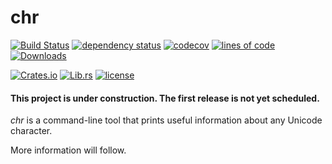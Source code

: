 # chr

[![Build Status](https://github.com/pemistahl/chr/workflows/chr%20CI/badge.svg?branch=master)](https://github.com/pemistahl/chr/actions?query=workflow%3A%22chr+CI%22+branch%3Amaster)
[![dependency status](https://deps.rs/crate/chr/0.0.0/status.svg)](https://deps.rs/crate/chr/0.0.0)
[![codecov](https://codecov.io/gh/pemistahl/chr/branch/master/graph/badge.svg)](https://codecov.io/gh/pemistahl/chr)
[![lines of code](https://tokei.rs/b1/github/pemistahl/chr?category=code)](https://github.com/XAMPPRocky/tokei)
[![Downloads](https://img.shields.io/crates/d/chr.svg)](https://crates.io/crates/chr)

[![Crates.io](https://img.shields.io/crates/v/chr.svg)](https://crates.io/crates/chr)
[![Lib.rs](https://img.shields.io/badge/lib.rs-v0.0.0-blue)](https://lib.rs/crates/chr)
[![license](https://img.shields.io/badge/license-Apache%202.0-blue.svg)](https://www.apache.org/licenses/LICENSE-2.0)

#### This project is under construction. The first release is not yet scheduled.

_chr_ is a command-line tool that prints useful information about any Unicode character.

More information will follow.
